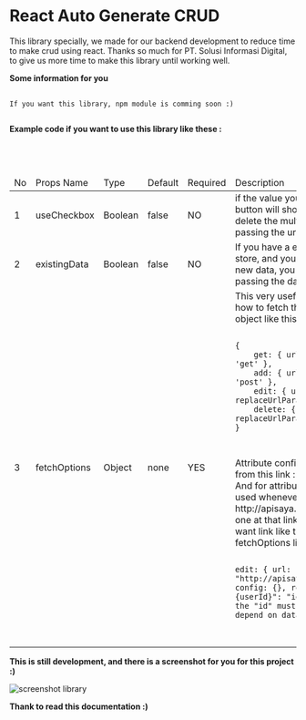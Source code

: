 # React Auto Generate CRUD

This library specially, we made for our backend development to reduce time to make crud using react. Thanks so much for PT. Solusi Informasi Digital, to give us more time to make this library until working well.

<b>Some information for you</b>

<pre>
    <code>
If you want this library, npm module is comming soon :)
    </code>
</pre>

<b>Example code if you want to use this library like these :</b>

<pre>
    <code>
<BaseTable
existingData={false}
fetchOptions={{ get: { url: "https://jsonplaceholder.typicode.com/posts/" } }}
tableOptions={{ btnAddNew: true, btnEdit: true, columns: [{ title: "Judul", objName: "title", canBeSort: true}, { title: "Deskripsi", objName: "body", canBeSort: true }]}}
/>
    </code>
</pre>

<table>
    <thead>
        <tr>
            <td>No</td>
            <td>Props Name</td>
            <td>Type</td>
            <td>Default</td>
            <td>Required</td>
            <td>Description</td>
        </tr>
    </thead>
    <tbody>
        <tr>
            <td>1</td>
            <td>useCheckbox</td>
            <td>Boolean</td> 
            <td>false</td>
            <td>NO</td>
            <td>if the value you set to true, the checkbox button will show in the table, so you can delete the multiple data in view, and just passing the url for delete data
            </td>
        </tr>
        <tr>
            <td>2</td>
            <td>existingData</td>
            <td>Boolean</td>
            <td>false</td>
            <td>NO</td>
            <td>If you have a existing data from another store, and you dont want to the table fetch new data, you can set the value to true, and passing the data in propsName data</td>
        </tr>
        <tr>
            <td>3</td>
            <td>fetchOptions</td>
            <td>Object</td>
            <td>none</td>
            <td>YES</td>
            <td>
            This very usefully for the component know, how to fetch the data from. The example object like this :
            <pre>
            <code>
{
    get: { url: "", config: {}, method: 'get' },
    add: { url: "", config: {}, method: 'post' },
    edit: { url: "", config: {}, replaceUrlParameter: { "{id}": "id" } },
    delete: { url: "", config: {}, replaceUrlParameter: { "{id}": "id" } }
}
            </code>
            </pre>
            Attribute config at the top, you can check from this link : https://github.com/axios/axios. And for attribute replaceUrlParameter, this used whenever you have a link EDIT like this: http://apisaya.com/api/v1/user/1, Number one at that link is the userid, you can so if you want link like that, you just throw it into  edit fetchOptions like this :
            <pre>
                <code>
edit: { url: "http://apisaya.com/api/v1/user/{userId}", config: {}, replaceUrlParameter: { "{userId}": "id" } }
the "id" must be the real object name, depend on data get from the api
                </code>
            </pre>
            </td>
        </tr>
    </tbody>
</table>

<b>This is still development, and there is a screenshot for you for this project :)</b>

<img src="https://image.ibb.co/dCJH68/screen_shot.png" alt="screenshot library" />

<b>Thank to read this documentation :)</b>